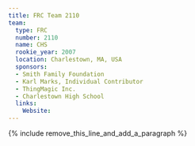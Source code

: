 ```yaml
---
title: FRC Team 2110
team:
  type: FRC
  number: 2110
  name: CHS
  rookie_year: 2007
  location: Charlestown, MA, USA
  sponsors:
  - Smith Family Foundation
  - Karl Marks, Individual Contributor
  - ThingMagic Inc.
  - Charlestown High School
  links:
    Website:
---
```


{% include remove_this_line_and_add_a_paragraph %}